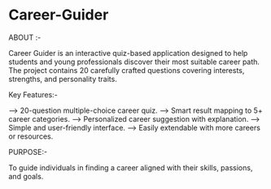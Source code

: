# Career-Guider

ABOUT :-

Career Guider is an interactive quiz-based application designed to help students and young professionals discover their most suitable career path. The project contains 20 carefully crafted questions covering interests, strengths, and personality traits.

Key Features:-

--> 20-question multiple-choice career quiz.
--> Smart result mapping to 5+ career categories.
--> Personalized career suggestion with explanation.
--> Simple and user-friendly interface.
--> Easily extendable with more careers or resources.

PURPOSE:-

To guide individuals in finding a career aligned with their skills, passions, and goals. 
